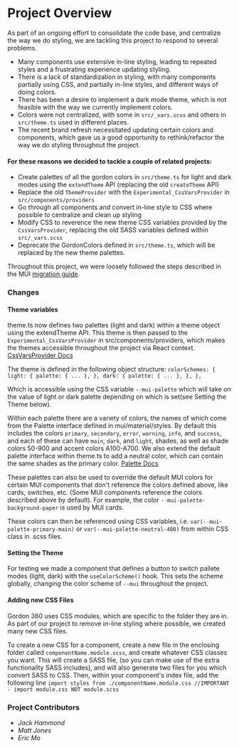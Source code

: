 # Project Overview

As part of an ongoing effort to consolidate the code base, and centralize the way we do styling, we are tackling this project to respond to several problems.

- Many components use extensive in-line styling, leading to repeated styles and a frustrating experience updating styling.
- There is a lack of standardization in styling, with many components partially using CSS, and partially in-line styles, and different ways of doing colors.
- There has been a desire to implement a dark mode theme, which is not feasible with the way we currently implement colors.
- Colors were not centralized, with some in `src/_vars.scss` and others in `src/theme.ts` used in different places.
- The recent brand refresh necessitated updating certain colors and components, which gave us a good opportunity to rethink/refactor the way we do styling throughout the project.

#### For these reasons we decided to tackle a couple of related projects:

- Create palettes of all the gordon colors in `src/theme.ts` for light and dark modes using the `extendTheme` API (replacing the old `createTheme` API)
- Replace the old `ThemeProvider` with the `Experimental_CssVarsProvider` in `src/components/providers`
- Go through all components and convert in-line style to CSS where possible to centralize and clean up styling
- Modify CSS to reverence the new theme CSS variables provided by the `CssVarsProvider`, replacing the old SASS variables defined within `src/_vars.scss`
- Deprecate the GordonColors defined in `src/theme.ts`, which will be replaced by the new theme palettes.

Throughout this project, we were loosely followed the steps described in the MUI [migration guide](https://mui.com/material-ui/experimental-api/css-theme-variables/migration/).

### Changes

#### Theme variables

theme.ts now defines two palettes (light and dark) within a theme object using the extendTheme API.  This theme is then passed to the `Experimental_CssVarsProvider` in src/components/providers, which makes the themes accessible throughout the project via React context. [CssVarsProvider Docs](https://mui.com/material-ui/experimental-api/css-theme-variables/overview/)

The theme is defined in the following object structure:
`
colorSchemes: {
  light: {
    palette: {
      ...
    },
  },
  dark: {
    palette: {
      ...
    },
  },
},
`

Which is accessible using the CSS variable `--mui-palette` which will take on the value of light or dark palette depending on which is set(see Setting the Theme below).

Within each palette there are a variety of colors, the names of which come from the Palette interface defined in mui/material/styles.  By default this includes the colors `primary`, `secondary`, `error`, `warning`, `info`, and `success`, and each of these can have `main`, `dark`, and `light`, shades, as well as shade colors 50-900 and accent colors A100-A700.  We also extend the default palette interface within theme.ts to add a neutral color, which can contain the same shades as the primary color.  [Palette Docs](https://mui.com/material-ui/customization/palette/)

These palettes can also be used to override the default MUI colors for certain MUI components that don't reference the colors defined above, like cards, switches, etc.  (Some MUI components reference the colors described above by default).  For example, the color `--mui-palette-background-paper` is used by MUI cards.

These colors can then be referenced using CSS variables, i.e. `var(--mui-palette-primary-main)` or `var(--mui-palette-neutral-400)` from within CSS class in .scss files.

#### Setting the Theme

For testing we made a component that defines a button to switch pallete modes (light, dark) with the `useColorScheme()` hook.  This sets the scheme globally, changing the color scheme of `--mui` throughout the project.

#### Adding new CSS Files

Gordon 360 uses CSS modules, which are specific to the folder they are in.  As part of our project to remove in-line styling where possible, we created many new CSS files.

To create a new CSS for a component, create a new file in the enclosing folder called `componentName.module.scss`, and create whatever CSS classes you want.  This will create a SASS file, (so you can make use of the extra functionality SASS includes), and will also generate two files for you which convert SASS to CSS.  Then, within your component's index file, add the following line
`
import styles from ./componentName.module.css //IMPORTANT - import module.css NOT module.scss
`

### Project Contributors
- *Jack Hammond*
- *Matt Jones*
- *Eric Mo*
